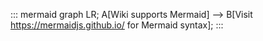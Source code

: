 ::: mermaid
 graph LR;
 A[Wiki supports Mermaid] --> B[Visit https://mermaidjs.github.io/ for Mermaid syntax];
:::
